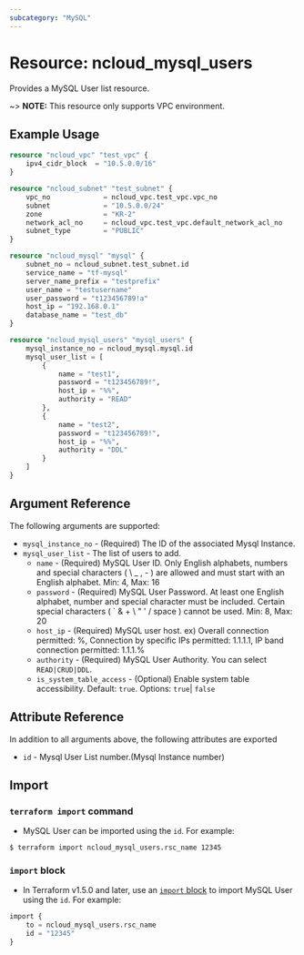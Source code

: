 ```yaml
---
subcategory: "MySQL"
---
```


# Resource: ncloud_mysql_users

Provides a MySQL User list resource.

~> **NOTE:** This resource only supports VPC environment.

## Example Usage

```terraform
resource "ncloud_vpc" "test_vpc" {
	ipv4_cidr_block  = "10.5.0.0/16"
}

resource "ncloud_subnet" "test_subnet" {
	vpc_no             = ncloud_vpc.test_vpc.vpc_no
	subnet             = "10.5.0.0/24"
	zone               = "KR-2"
	network_acl_no     = ncloud_vpc.test_vpc.default_network_acl_no
	subnet_type        = "PUBLIC"
}

resource "ncloud_mysql" "mysql" {
	subnet_no = ncloud_subnet.test_subnet.id
	service_name = "tf-mysql"
	server_name_prefix = "testprefix"
	user_name = "testusername"
	user_password = "t123456789!a"
	host_ip = "192.168.0.1"
	database_name = "test_db"
}

resource "ncloud_mysql_users" "mysql_users" {
	mysql_instance_no = ncloud_mysql.mysql.id
	mysql_user_list = [
		{
			name = "test1",
			password = "t123456789!",
			host_ip = "%%",
			authority = "READ"
		},
		{
			name = "test2",
			password = "t123456789!",
			host_ip = "%%",
			authority = "DDL"
		}
	]
}
```

## Argument Reference
The following arguments are supported:

* `mysql_instance_no` - (Required) The ID of the associated Mysql Instance.
* `mysql_user_list` - The list of users to add.
  * `name` - (Required) MySQL User ID. Only English alphabets, numbers and special characters ( \ _ , - ) are allowed and must start with an English alphabet. Min: 4, Max: 16
  * `password` - (Required) MySQL User Password. At least one English alphabet, number and special character must be included. Certain special characters ( ` & + \ " ' / space ) cannot be used. Min: 8, Max: 20
  * `host_ip` - (Required) MySQL user host. ex) Overall connection permitted: %, Connection by specific IPs permitted: 1.1.1.1, IP band connection permitted: 1.1.1.%
  * `authority` - (Required) MySQL User Authority. You can select `READ|CRUD|DDL`.
  * `is_system_table_access` - (Optional) Enable system table accessibility. Default: `true`. Options: `true`| `false`

## Attribute Reference
In addition to all arguments above, the following attributes are exported

* `id` - Mysql User List number.(Mysql Instance number)

## Import

### `terraform import` command

* MySQL User can be imported using the `id`. For example:

```console
$ terraform import ncloud_mysql_users.rsc_name 12345
```

### `import` block

* In Terraform v1.5.0 and later, use an [`import` block](https://developer.hashicorp.com/terraform/language/import) to import MySQL User using the `id`. For example:

```terraform
import {
    to = ncloud_mysql_users.rsc_name
    id = "12345"
}
```
